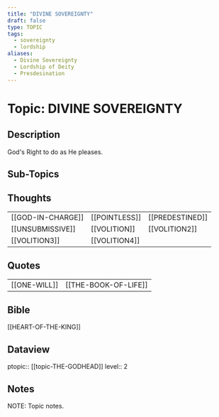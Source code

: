 ```yaml
---
title: "DIVINE SOVEREIGNTY"
draft: false
type: TOPIC
tags:
  - sovereignty
  - lordship
aliases:
  - Divine Sovereignty
  - Lordship of Deity
  - Presdesination
---
```

# Topic: DIVINE SOVEREIGNTY
## Description
God's Right to do as He pleases.

## Sub-Topics


## Thoughts
|     |     |     |
| --- | --- | --- |
| [[GOD-IN-CHARGE]] | [[POINTLESS]] | [[PREDESTINED]] |
| [[UNSUBMISSIVE]] | [[VOLITION]] | [[VOLITION2]] |
| [[VOLITION3]] | [[VOLITION4]] |

## Quotes
|     |     |
| --- | --- |
| [[ONE-WILL]] | [[THE-BOOK-OF-LIFE]] |

## Bible
[[HEART-OF-THE-KING]]

## Dataview
ptopic:: [[topic-THE-GODHEAD]]
level:: 2

## Notes
NOTE: Topic notes.